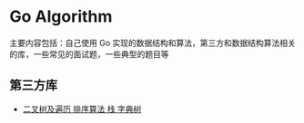 
# Go Algorithm

主要内容包括：自己使用 Go 实现的数据结构和算法，第三方和数据结构算法相关的库，一些常见的面试题，一些典型的题目等

## 第三方库

- [二叉树及遍历 排序算法 栈 字典树](https://github.com/gaopeng527/go_Algorithm)